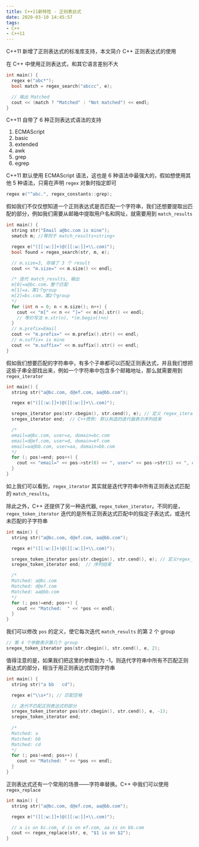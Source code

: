 ```yaml
---
title: C++11新特性 - 正则表达式
date: 2020-03-10 14:45:57
tags:
- C++
- C++11
---
```


C++11 新增了正则表达式的标准库支持，本文简介 C++ 正则表达式的使用

<!-- More -->

在 C++ 中使用正则表达式，和其它语言差别不大

```C++
int main() {
  regex e("abc*");
  bool match = regex_search("abccc", e);

  // 输出 Matched
  cout << (match ? "Matched" : "Not matched") << endl; 
}
```

C++11 自带了 6 种正则表达式语法的支持

1. ECMAScript
2. basic
3. extended
4. awk
5. grep 
6. egrep

C++11 默认使用 ECMAScript 语法，这也是 6 种语法中最强大的，假如想使用其他 5 种语法，只需在声明 `regex` 对象时指定即可

```C++
regex e("^abc.", regex_constants::grep);
```

假如我们不仅仅想知道一个正则表达式是否匹配一个字符串，我们还想要提取出匹配的部分，例如我们需要从邮箱中提取用户名和网址，就需要用到 `match_results`

```C++
int main() {
  string str("Email a@bc.com is mine");
  smatch m; //等同于 match_results<string>

  regex e("([[:w:]]+)@([[:w:]]+\\.com)");
  bool found = regex_search(str, m, e);

  // m.size=3, 存储了 3 个 result
  cout << "m.size=" << m.size() << endl;

  /* 迭代 match_results, 输出
  m[0]=a@bc.com，整个匹配
  m[1]=a，第1个group
  m[2]=bc.com，第2个group
  */
  for (int n = 0; n < m.size(); n++) {
    cout << "m[" << n << "]=" << m[n].str() << endl;
    // 等价写法 m.str(n), *(m.begin()+n) 
  }
  // m.prefix=Email
  cout << "m.prefix=" << m.prefix().str() << endl;
  // m.suffix= is mine
  cout << "m.suffix=" << m.suffix().str() << endl;
}
```

假如我们想要匹配的字符串中，有多个子串都可以匹配正则表达式，并且我们想把这些子串全部找出来，例如一个字符串中包含多个邮箱地址，那么就需要用到 `regex_iterator`

```C++
int main() {
  string str("a@bc.com, d@ef.com, aa@bb.com");

  regex e("([[:w:]]+)@([[:w:]]+\\.com)");

  sregex_iterator pos(str.cbegin(), str.cend(), e); // 定义 regex_iteraror
  sregex_iterator end;  // C++惯例: 默认构造的迭代器表示序列结束

  /*
  email=a@bc.com, user=a, domain=bc.com
  email=d@ef.com, user=d, domain=ef.com
  email=aa@bb.com, user=aa, domain=bb.com
  */
  for (; pos!=end; pos++) {
    cout << "email=" << pos->str(0) << ", user=" << pos->str(1) << ", domain=" << pos->str(2) << endl;
  }
}
```

如上我们可以看到，`regex_iterator` 其实就是迭代字符串中所有正则表达式匹配的 `match_results`。

除此之外，C++ 还提供了另一种迭代器, `regex_token_iterator`。不同的是，`regex_token_iterator` 迭代的是所有正则表达式匹配中的指定子表达式，或迭代未匹配的子字符串

```C++
int main() {
  string str("a@bc.com, d@ef.com, aa@bb.com");

  regex e("([[:w:]]+)@([[:w:]]+\\.com)");

  sregex_token_iterator pos(str.cbegin(), str.cend(), e); // 定义regex_token_iterator
  sregex_token_iterator end;  // 序列结束

  /*
  Matched: a@bc.com
  Matched: d@ef.com
  Matched: aa@bb.com
  */
  for (; pos!=end; pos++) {
    cout << "Matched:  " << *pos << endl;
  }
}
```

我们可以修改 `pos` 的定义，使它每次迭代 `match_results` 的第 2 个 group

```C++
// 第 4 个参数表示第几个 group
sregex_token_iterator pos(str.cbegin(), str.cend(), e, 2);
```

值得注意的是，如果我们把这里的参数设为 -1，则迭代字符串中所有不匹配正则表达式的部分，相当于用正则表达式切割字符串

```C++
int main() {
  string str("a bb   cd");

  regex e("\\s+"); // 匹配空格

  // 迭代不匹配正则表达式的部分
  sregex_token_iterator pos(str.cbegin(), str.cend(), e, -1);
  sregex_token_iterator end;
  
  /*
  Matched: a
  Matched: bb
  Matched: cd
  */
  for (; pos!=end; pos++) {
    cout << "Matched: " << *pos << endl;
  }
}
```

正则表达式还有一个常用的场景——字符串替换。C++ 中我们可以使用 `regex_replace`

```C++
int main() {
  string str("a@bc.com, d@ef.com, aa@bb.com");

  regex e("([[:w:]]+)@([[:w:]]+\\.com)");

  // a is on bc.com, d is on ef.com, aa is on bb.com
  cout << regex_replace(str, e, "$1 is on $2");
}
```